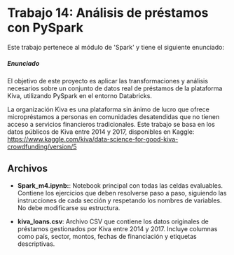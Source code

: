 # Trabajo 14: Análisis de préstamos con PySpark

Este trabajo pertenece al módulo de 'Spark' y tiene el siguiente enunciado: 

##### Enunciado
El objetivo de este proyecto es aplicar las transformaciones y análisis necesarios sobre un conjunto de datos real de préstamos de la plataforma Kiva, utilizando PySpark en el entorno Databricks. 

La organización Kiva es una plataforma sin ánimo de lucro que ofrece micropréstamos a personas en comunidades desatendidas que no tienen acceso a servicios financieros tradicionales. Este trabajo se basa en los datos públicos de Kiva entre 2014 y 2017, disponibles en Kaggle: https://www.kaggle.com/kiva/data-science-for-good-kiva-crowdfunding/version/5


## Archivos

- **Spark_m4.ipynb:**: Notebook principal con todas las celdas evaluables. Contiene los ejercicios que deben resolverse paso a paso, siguiendo las instrucciones de cada sección y respetando los nombres de variables. No debe modificarse su estructura.

- **kiva_loans.csv**: Archivo CSV que contiene los datos originales de préstamos gestionados por Kiva entre 2014 y 2017. Incluye columnas como país, sector, montos, fechas de financiación y etiquetas descriptivas.
